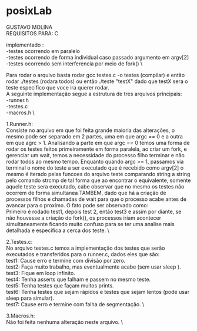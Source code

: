 # posixLab
GUSTAVO MOLINA \
REQUISITOS PARA: C

implementado : \
  -testes ocorrendo em paralelo \
  -testes ocorrendo de forma individual caso passado argumento em argv[2] \
  -testes ocorrendo sem interferencia por meio de fork() \

Para rodar o arquivo basta rodar gcc testes.c -o testes (compilar) e então rodar ./testes (rodara todos) ou então ./teste "testX" dado que testX sera o teste especifico que voce ira querer rodar. \
A seguinte implementação segue a estrutura de tres arquivos principais: \
  -runner.h \
  -testes.c \
  -macros.h \

  1.Runner.h: \
    Consiste no arquivo em que foi feita grande maioria das alterações, o mesmo pode ser separado em 2 partes, uma em que argc == 0 e a outra em que agrc > 1. Analisando a parte em que argc == 0 temos uma forma de rodar os testes feitos primeiramente em forma paralela, ao criar um fork, e gerenciar um wait, temos a necessidade do processo filho terminar e não rodar todos ao mesmo tempo. Enquanto quando argc >= 1, passamos via terminal o nome do teste a ser executado que é recebido como argv[2] o mesmo é iterado pelas funcoes do arquivo teste comparando string a string pelo comando strcmp de tal forma que ao encontrar o equivalente, somente aquele teste sera executado, cabe observar que no mesmo os testes não ocorrem de forma simultanea TAMBEM, dado que há a criação de processos filhos e chamadas de wait para que o processo acabe antes de avancar para o proximo. O fato pode ser observado como: \
    Primeiro é rodado test1, depois test 2, então test3 e assim por diante, se não houvesse a criação do fork(), os processos iriam acontecer simultaneamente ficando muito confuso para se ter uma analise mais detalhada e especifica a cerca dos teste. \

  2.Testes.c: \
    No arquivo testes.c temos a implementação dos testes que serão executados e transferidos para o runner.c, dados eles que são: \
    test1: Cause erro e termine com divisão por zero. \
    test2: Faça muito trabalho, mas eventualmente acabe (sem usar sleep ). \
    test3: Fique em loop infinito. \
    test4: Tenha asserts que falham e passem no mesmo teste. \
    test5: Tenha testes que façam muitos prints. \
    test6: Tenha testes que sejam rápidos e testes que sejam lentos (pode usar sleep para simular). \
    test7: Cause erro e termine com falha de segmentação. \

  3.Macros.h: \
    Não foi feita nenhuma alteração neste arquivo. \
